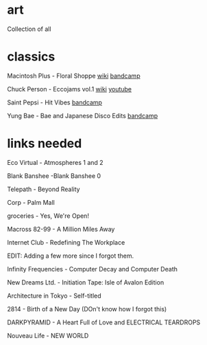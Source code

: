 # art
Collection of all 

# classics

Macintosh Plus - Floral Shoppe [wiki](https://en.wikipedia.org/wiki/Floral_Shoppe) [bandcamp](https://vektroid.bandcamp.com/album/floral-shoppe)  

Chuck Person - Eccojams vol.1 [wiki](https://en.wikipedia.org/wiki/Chuck_Person%27s_Eccojams_Vol._1) [youtube](https://www.youtube.com/watch?v=unN7QvSWSTo)

Saint Pepsi - Hit Vibes [bandcamp](https://keatscollective.bandcamp.com/album/hit-vibes)

Yung Bae - Bae and Japanese Disco Edits [bandcamp](https://yungbaebae.bandcamp.com/album/japanese-disco-edits)

# links needed

Eco Virtual - Atmospheres 1 and 2

Blank Banshee -Blank Banshee 0

Telepath - Beyond Reality

Corp - Palm Mall

groceries - Yes, We're Open!

Macross 82-99 - A Million Miles Away

Internet Club - Redefining The Workplace

EDIT: Adding a few more since I forgot them.

Infinity Frequencies - Computer Decay and Computer Death

New Dreams Ltd. - Initiation Tape: Isle of Avalon Edition

Architecture in Tokyo - Self-titled

2814 - Birth of a New Day (DOn't know how I forgot this)

DARKPYRAMID - A Heart Full of Love and ELECTRICAL TEARDROPS

Nouveau Life - NEW WORLD
